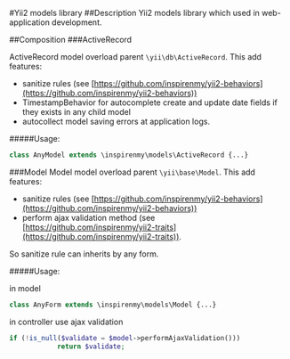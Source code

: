 #Yii2 models library
##Description
Yii2 models library which used in web-application development.



##Composition
###ActiveRecord

ActiveRecord model overload parent `\yii\db\ActiveRecord`. 
This add features:
 - sanitize rules (see [https://github.com/inspirenmy/yii2-behaviors](https://github.com/inspirenmy/yii2-behaviors))
 - TimestampBehavior for autocomplete create and update date fields if they exists in any child model
 - autocollect model saving errors at application logs.

#####Usage:

```php
class AnyModel extends \inspirenmy\models\ActiveRecord {...}
```

###Model
Model model overload parent `\yii\base\Model`. 
This add features:
 - sanitize rules (see [https://github.com/inspirenmy/yii2-behaviors](https://github.com/inspirenmy/yii2-behaviors))
 - perform ajax validation method (see [https://github.com/inspirenmy/yii2-traits](https://github.com/inspirenmy/yii2-traits)).
 
So sanitize rule can inherits by any form.  

#####Usage:

in model 

```php
class AnyForm extends \inspirenmy\models\Model {...}
```

in controller use ajax validation

```php
if (!is_null($validate = $model->performAjaxValidation()))
            return $validate;
```
